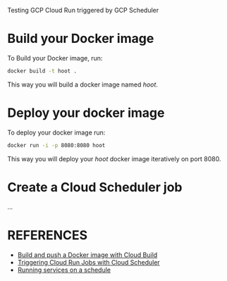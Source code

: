 Testing GCP Cloud Run triggered by GCP Scheduler


# Build your Docker image

To Build your Docker image, run:

```bash
docker build -t hoot .
```

This way you will build a docker image named _hoot_.

# Deploy your docker image

To deploy your docker image run:

```bash
docker run -i -p 8080:8080 hoot
```

This way you will deploy your _hoot_ docker image iteratively on port 8080.

# Create a Cloud Scheduler job

...

# REFERENCES

- [Build and push a Docker image with Cloud Build](https://cloud.google.com/build/docs/build-push-docker-image)
- [Triggering Cloud Run Jobs with Cloud Scheduler](https://codelabs.developers.google.com/cloud-run-jobs-and-cloud-scheduler#3)
- [Running services on a schedule](https://cloud.google.com/run/docs/triggering/using-scheduler)